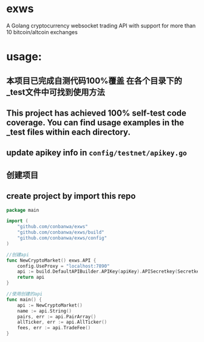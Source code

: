 # exws

A Golang cryptocurrency websocket trading API with support for more than 10 bitcoin/altcoin exchanges

# usage:

## 本项目已完成自测代码100%覆盖 在各个目录下的_test文件中可找到使用方法
## This project has achieved 100% self-test code coverage. You can find usage examples in the _test files within each directory.

## update apikey info in ```config/testnet/apikey.go```

## 创建项目
## create project by import this repo
```go
package main

import (
	"github.com/conbanwa/exws"
	"github.com/conbanwa/exws/build"
	"github.com/conbanwa/exws/config"
)

//创建api
func NewCryptoMarket() exws.API {
	config.UseProxy = "localhost:7890"
	api := build.DefaultAPIBuilder.APIKey(apiKey).APISecretkey(Secretkey).ApiPassphrase(phrase).Build("alias")
	return api
}

//使用创建的api
func main() {
	api := NewCryptoMarket()
	name := api.String()
	pairs, err := api.PairArray()
	allTicker, err := api.AllTicker()
	fees, err := api.TradeFee()
}
```
